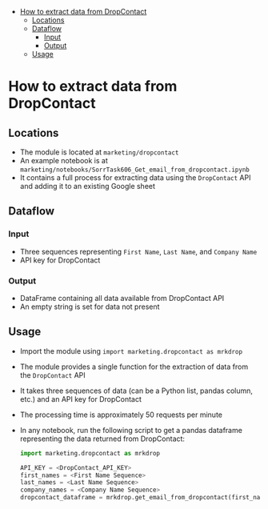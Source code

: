 

<!-- toc -->

- [How to extract data from DropContact](#how-to-extract-data-from-dropcontact)
  * [Locations](#locations)
  * [Dataflow](#dataflow)
    + [Input](#input)
    + [Output](#output)
  * [Usage](#usage)

<!-- tocstop -->

# How to extract data from DropContact

## Locations

- The module is located at `marketing/dropcontact`
- An example notebook is at
  `marketing/notebooks/SorrTask606_Get_email_from_dropcontact.ipynb`
- It contains a full process for extracting data using the `DropContact` API and
  adding it to an existing Google sheet

## Dataflow

### Input

- Three sequences representing `First Name`, `Last Name`, and `Company Name`
- API key for DropContact

### Output

- DataFrame containing all data available from DropContact API
- An empty string is set for data not present

## Usage

- Import the module using `import marketing.dropcontact as mrkdrop`
- The module provides a single function for the extraction of data from the
  `DropContact` API
- It takes three sequences of data (can be a Python list, pandas column, etc.)
  and an API key for DropContact
- The processing time is approximately 50 requests per minute
- In any notebook, run the following script to get a pandas dataframe
  representing the data returned from DropContact:

  ```python
  import marketing.dropcontact as mrkdrop

  API_KEY = <DropContact_API_KEY>
  first_names = <First Name Sequence>
  last_names = <Last Name Sequence>
  company_names = <Company Name Sequence>
  dropcontact_dataframe = mrkdrop.get_email_from_dropcontact(first_names, last_names, company_names, API_KEY)
  ```
